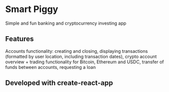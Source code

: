 # Smart Piggy

Simple and fun banking and cryptocurrency investing app

## Features

Accounts functionality: creating and closing, displaying transactions (formatted by user location, including transaction dates), crypto account overview + trading functionality for Bitcoin, Ethereum and USDC, transfer of funds between accounts, requesting a loan

## Developed with create-react-app
